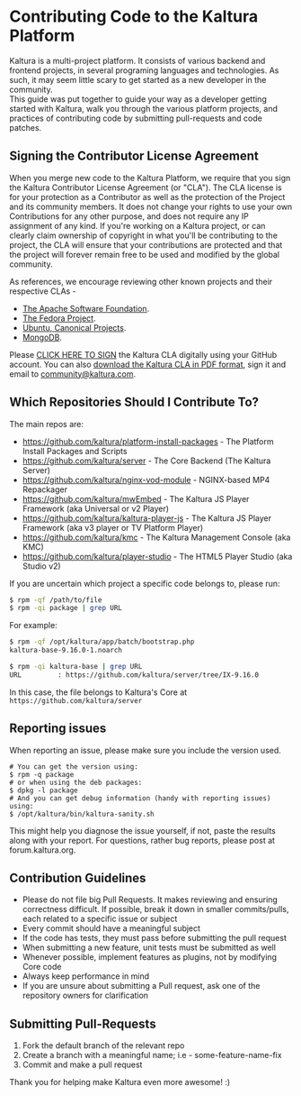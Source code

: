 # Contributing Code to the Kaltura Platform
Kaltura is a multi-project platform. It consists of various backend and frontend projects, in several programing languages and technologies. As such, it may seem little scary to get started as a new developer in the community.   
This guide was put together to guide your way as a developer getting started with Kaltura, walk you through the various platform projects, and practices of contributing code by submitting pull-requests and code patches.

## Signing the Contributor License Agreement
When you merge new code to the Kaltura Platform, we require that you sign the Kaltura Contributor License Agreement (or "CLA"). The CLA license is for your protection as a Contributor as well as the protection of the Project and its community members. It does not change your rights to use your own Contributions for any other purpose, and does not require any IP assignment of any kind.
If you're working on a Kaltura project, or can clearly claim ownership of copyright in what you'll be contributing to the project, the CLA will ensure that your contributions are protected and that the project will forever remain free to be used and modified by the global community. 

As references, we encourage reviewing other known projects and their respective CLAs - 
* [The Apache Software Foundation](http://www.apache.org/licenses/#clas).
* [The Fedora Project](https://fedoraproject.org/wiki/Legal:Fedora_Project_Contributor_Agreement).
* [Ubuntu, Canonical Projects](http://www.canonical.com/contributors).
* [MongoDB](http://www.mongodb.com/legal/contributor-agreement).

Please [CLICK HERE TO SIGN](https://agentcontribs.kaltura.org) the Kaltura CLA digitally using your GitHub account. 
You can also [download the Kaltura CLA in PDF format](http://knowledge.kaltura.com/node/1235/attachment/field_media), sign it and email to [community@kaltura.com](mailto:community@kaltura.com).

## Which Repositories Should I Contribute To?
The main repos are:

* https://github.com/kaltura/platform-install-packages - The Platform Install Packages and Scripts
* https://github.com/kaltura/server - The Core Backend (The Kaltura Server)
* https://github.com/kaltura/nginx-vod-module - NGINX-based MP4 Repackager
* https://github.com/kaltura/mwEmbed - The Kaltura JS Player Framework (aka Universal or v2 Player)
* https://github.com/kaltura/kaltura-player-js - The Kaltura JS Player Framework (aka v3 player or TV Platform Player)
* https://github.com/kaltura/kmc - The Kaltura Management Console (aka KMC)
* https://github.com/kaltura/player-studio - The HTML5 Player Studio (aka Studio v2)

If you are uncertain which project a specific code belongs to, please run:

```bash
$ rpm -qf /path/to/file
$ rpm -qi package | grep URL
```

For example:

```bash
$ rpm -qf /opt/kaltura/app/batch/bootstrap.php 
kaltura-base-9.16.0-1.noarch

$ rpm -qi kaltura-base | grep URL
URL         : https://github.com/kaltura/server/tree/IX-9.16.0
```

In this case, the file belongs to Kaltura's Core at `https://github.com/kaltura/server`

## Reporting issues
When reporting an issue, please make sure you include the version used.
```
# You can get the version using:
$ rpm -q package
# or when using the deb packages:
$ dpkg -l package
# And you can get debug information (handy with reporting issues) using:
$ /opt/kaltura/bin/kaltura-sanity.sh
```

This might help you diagnose the issue yourself, if not, paste the results along with your report.
For questions, rather bug reports, please post at forum.kaltura.org.

## Contribution Guidelines
* Please do not file big Pull Requests. It makes reviewing and ensuring correctness difficult. If possible, break it down in smaller commits/pulls, each related to a specific issue or subject
* Every commit should have a meaningful subject
* If the code has tests, they must pass before submitting the pull request
* When submitting a new feature, unit tests must be submitted as well
* Whenever possible, implement features as plugins, not by modifying Core code
* Always keep performance in mind
* If you are unsure about submitting a Pull request, ask one of the repository owners for clarification

## Submitting Pull-Requests
1. Fork the default branch of the relevant repo
2. Create a branch with a meaningful name; i.e - some-feature-name-fix
3. Commit and make a pull request

Thank you for helping make Kaltura even more awesome! :)
